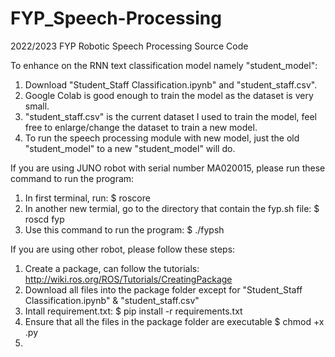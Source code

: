 # FYP_Speech-Processing
2022/2023 FYP Robotic Speech Processing Source Code

To enhance on the RNN text classification model namely "student_model":
  1. Download "Student_Staff Classification.ipynb" and "student_staff.csv".
  2. Google Colab is good enough to train the model as the dataset is very small.
  3. "student_staff.csv" is the current dataset I used to train the model, feel free to enlarge/change the dataset to train a new model.
  4. To run the speech processing module with new model, just the old "student_model" to a new "student_model" will do.
  
If you are using JUNO robot with serial number MA020015, please run these command to run the program:
  1. In first terminal, run: $ roscore
  2. In another new termial, go to the directory that contain the fyp.sh file: $ roscd fyp
  3. Use this command to run the program: $ ./fypsh

If you are using other robot, please follow these steps:
  1. Create a package, can follow the tutorials: http://wiki.ros.org/ROS/Tutorials/CreatingPackage 
  2. Download all files into the package folder except for "Student_Staff Classification.ipynb" & "student_staff.csv"
  3. Intall requirement.txt: $ pip install -r requirements.txt
  4. Ensure that all the files in the package folder are executable $ chmod +x <filename>.py
  5. 
  

